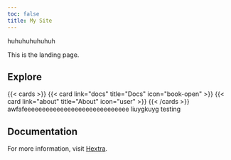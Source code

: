 ```yaml
---
toc: false
title: My Site
---
```


huhuhuhuhuhuh

This is the landing page.

## Explore

{{\< cards >}}
{{\< card link="docs" title="Docs" icon="book-open" >}}
{{\< card link="about" title="About" icon="user" >}}
{{\< /cards >}}
awfafeeeeeeeeeeeeeeeeeeeeeeeeeeeee
liuygkuyg
testing

## Documentation

For more information, visit [Hextra](https://imfing.github.io/hextra).
